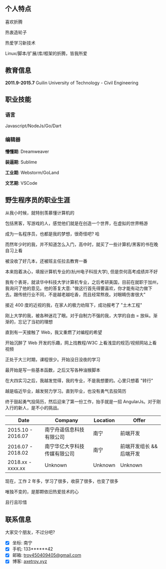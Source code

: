 ## 个人特点

喜欢折腾

热衷造轮子

热爱学习新技术

Linux/脚本/扩展/库/框架的折腾，皆我所爱

## 教育信息

**2011.9-2015.7** Guilin University of Technology - Civil Engineering

## 职业技能

### 语言

Javascript/NodeJs/Go/Dart

### 编辑器

**懵懂期**: Dreamweaver

**装逼期**: Sublime

**工业期**: Webstorm/GoLand

**文艺期**: VSCode

## 野生程序员的职业生涯

从我小时候，就特别羡慕懂计算机的

包括黑客，写游戏的人，感觉他们就是在创造一个世界，在虚拟的世界畅游

成为一名程序员，也都是我的梦想，很奇怪吧? 哈

而然年少时的我，并不知道怎么入门，高中时，就买了一些计算机/黑客的书在晚自习上看

被没收了好几本，还被班主任拉去教育一番

本来抱着决心，填报计算机专业的(杭州电子科技大学), 但是奈何高考成绩并不好

我有个表哥，就读华中科技大学计算机专业，之后考研美国，目前在就职于加州，我询问了他的意见。他的答复大意: "做这行首先得要喜欢，你才能有动力做下去。跟传统行业不同，不是越老越吃香，而且经常熬夜。对眼睛伤害很大"

接近 400 度的近视的我，在家人的极力劝阻下，成功报考了 "土木工程"

刚上大学的我，被各种迷花了眼。对于自制力不强的我，大学的自由 = 放纵。渐渐的，忘记了当初的理想

直到有一天接触了 Web，我又重燃了对编程的希望

开始沉醉了 Web 开发的乐趣，网上找教程/W3C 上看浅显的规范/视频网站上看视频

正处于大三时期，课程很少。开始没日没夜的学习

最开始是写一些基本函数，之后又写各种油猴脚本

在大四实习之后，我越发觉得，我的专业，不是我想要的。心里只想着 "转行"

越是临近毕业，越发努力学习。直到毕业，也没有勇气去投简历

终于鼓起勇气投简历，然后迎来了第一份工作，抬手就是一招 AngularJs。对于刚入行的新人，是不小的挑战。

| Date              | Company                      | Location | Offer                    |
| ----------------- | ---------------------------- | -------- | ------------------------ |
| 2015.10 - 2016.07 | 南宁舟遥信息科技有限公司     | 南宁     | 前端开发                 |
| 2016.07 - 2018.02 | 南宁华亿大亨科技传媒有限公司 | 南宁     | 前端开发组长 && 后端开发 |
| 2018.xx - xxxx.xx | Unknown                      | Unknown  | Unknown                  |

现在，工作 2 年多，学习了很多，收获了很多，也变了很多

唯独不变的，是那颗依旧热爱技术的心

且行且珍惜

## 联系信息

大家交个朋友，不过分吧?

* [x] 坐标: 南宁
* [x] 手机: 133**\*\***42
* [x] 邮箱: troy450409405@gmail.com
* [x] 博客: [axetroy.xyz](http://axetroy.xyz)
